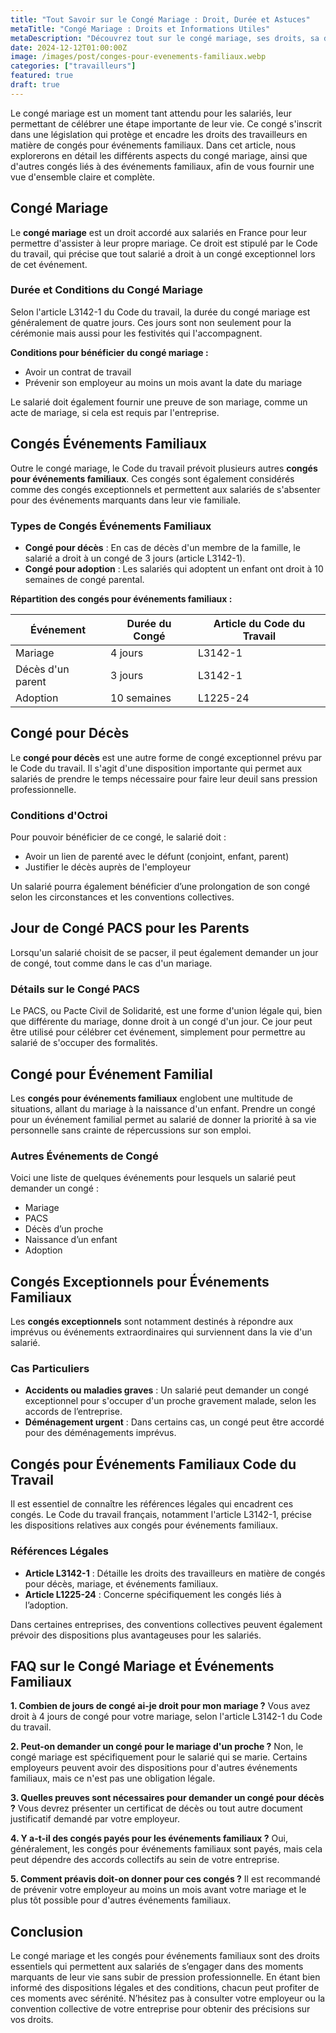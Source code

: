 ```yaml
---
title: "Tout Savoir sur le Congé Mariage : Droit, Durée et Astuces"
metaTitle: "Congé Mariage : Droits et Informations Utiles"
metaDescription: "Découvrez tout sur le congé mariage, ses droits, sa durée et les congés exceptionnels pour événements familiaux."
date: 2024-12-12T01:00:00Z
image: /images/post/conges-pour-evenements-familiaux.webp
categories: ["travailleurs"]
featured: true
draft: true
---
```


Le congé mariage est un moment tant attendu pour les salariés, leur permettant de célébrer une étape importante de leur vie. Ce congé s'inscrit dans une législation qui protège et encadre les droits des travailleurs en matière de congés pour événements familiaux. Dans cet article, nous explorerons en détail les différents aspects du congé mariage, ainsi que d'autres congés liés à des événements familiaux, afin de vous fournir une vue d'ensemble claire et complète.

## Congé Mariage

Le **congé mariage** est un droit accordé aux salariés en France pour leur permettre d'assister à leur propre mariage. Ce droit est stipulé par le Code du travail, qui précise que tout salarié a droit à un congé exceptionnel lors de cet événement.

### Durée et Conditions du Congé Mariage

Selon l'article L3142-1 du Code du travail, la durée du congé mariage est généralement de quatre jours. Ces jours sont non seulement pour la cérémonie mais aussi pour les festivités qui l'accompagnent. 

**Conditions pour bénéficier du congé mariage :**

- Avoir un contrat de travail
- Prévenir son employeur au moins un mois avant la date du mariage

Le salarié doit également fournir une preuve de son mariage, comme un acte de mariage, si cela est requis par l'entreprise.

## Congés Événements Familiaux

Outre le congé mariage, le Code du travail prévoit plusieurs autres **congés pour événements familiaux**. Ces congés sont également considérés comme des congés exceptionnels et permettent aux salariés de s'absenter pour des événements marquants dans leur vie familiale.

### Types de Congés Événements Familiaux

- **Congé pour décès** : En cas de décès d'un membre de la famille, le salarié a droit à un congé de 3 jours (article L3142-1).
- **Congé pour adoption** : Les salariés qui adoptent un enfant ont droit à 10 semaines de congé parental.
  
**Répartition des congés pour événements familiaux :**

| Événement        | Durée du Congé       | Article du Code du Travail         |
|------------------|----------------------|-----------------------------------|
| Mariage          | 4 jours              | L3142-1                           |
| Décès d'un parent| 3 jours              | L3142-1                           |
| Adoption         | 10 semaines          | L1225-24                          |

## Congé pour Décès

Le **congé pour décès** est une autre forme de congé exceptionnel prévu par le Code du travail. Il s'agit d'une disposition importante qui permet aux salariés de prendre le temps nécessaire pour faire leur deuil sans pression professionnelle.

### Conditions d'Octroi

Pour pouvoir bénéficier de ce congé, le salarié doit :

- Avoir un lien de parenté avec le défunt (conjoint, enfant, parent)
- Justifier le décès auprès de l'employeur

Un salarié pourra également bénéficier d’une prolongation de son congé selon les circonstances et les conventions collectives.

## Jour de Congé PACS pour les Parents

Lorsqu'un salarié choisit de se pacser, il peut également demander un jour de congé, tout comme dans le cas d'un mariage. 

### Détails sur le Congé PACS

Le PACS, ou Pacte Civil de Solidarité, est une forme d'union légale qui, bien que différente du mariage, donne droit à un congé d'un jour. Ce jour peut être utilisé pour célébrer cet événement, simplement pour permettre au salarié de s'occuper des formalités.

## Congé pour Événement Familial

Les **congés pour événements familiaux** englobent une multitude de situations, allant du mariage à la naissance d'un enfant. Prendre un congé pour un événement familial permet au salarié de donner la priorité à sa vie personnelle sans crainte de répercussions sur son emploi.

### Autres Événements de Congé

Voici une liste de quelques événements pour lesquels un salarié peut demander un congé :

- Mariage
- PACS
- Décès d’un proche
- Naissance d’un enfant
- Adoption

## Congés Exceptionnels pour Événements Familiaux

Les **congés exceptionnels** sont notamment destinés à répondre aux imprévus ou événements extraordinaires qui surviennent dans la vie d'un salarié.

### Cas Particuliers

- **Accidents ou maladies graves** : Un salarié peut demander un congé exceptionnel pour s'occuper d'un proche gravement malade, selon les accords de l’entreprise.
- **Déménagement urgent** : Dans certains cas, un congé peut être accordé pour des déménagements imprévus.

## Congés pour Événements Familiaux Code du Travail

Il est essentiel de connaître les références légales qui encadrent ces congés. Le Code du travail français, notamment l'article L3142-1, précise les dispositions relatives aux congés pour événements familiaux. 

### Références Légales

- **Article L3142-1** : Détaille les droits des travailleurs en matière de congés pour décès, mariage, et événements familiaux.
- **Article L1225-24** : Concerne spécifiquement les congés liés à l’adoption.

Dans certaines entreprises, des conventions collectives peuvent également prévoir des dispositions plus avantageuses pour les salariés.

## FAQ sur le Congé Mariage et Événements Familiaux

**1. Combien de jours de congé ai-je droit pour mon mariage ?**
Vous avez droit à 4 jours de congé pour votre mariage, selon l'article L3142-1 du Code du travail.

**2. Peut-on demander un congé pour le mariage d'un proche ?**
Non, le congé mariage est spécifiquement pour le salarié qui se marie. Certains employeurs peuvent avoir des dispositions pour d'autres événements familiaux, mais ce n'est pas une obligation légale.

**3. Quelles preuves sont nécessaires pour demander un congé pour décès ?**
Vous devrez présenter un certificat de décès ou tout autre document justificatif demandé par votre employeur.

**4. Y a-t-il des congés payés pour les événements familiaux ?**
Oui, généralement, les congés pour événements familiaux sont payés, mais cela peut dépendre des accords collectifs au sein de votre entreprise.

**5. Comment préavis doit-on donner pour ces congés ?**
Il est recommandé de prévenir votre employeur au moins un mois avant votre mariage et le plus tôt possible pour d'autres événements familiaux.

## Conclusion

Le congé mariage et les congés pour événements familiaux sont des droits essentiels qui permettent aux salariés de s’engager dans des moments marquants de leur vie sans subir de pression professionnelle. En étant bien informé des dispositions légales et des conditions, chacun peut profiter de ces moments avec sérénité. N’hésitez pas à consulter votre employeur ou la convention collective de votre entreprise pour obtenir des précisions sur vos droits.